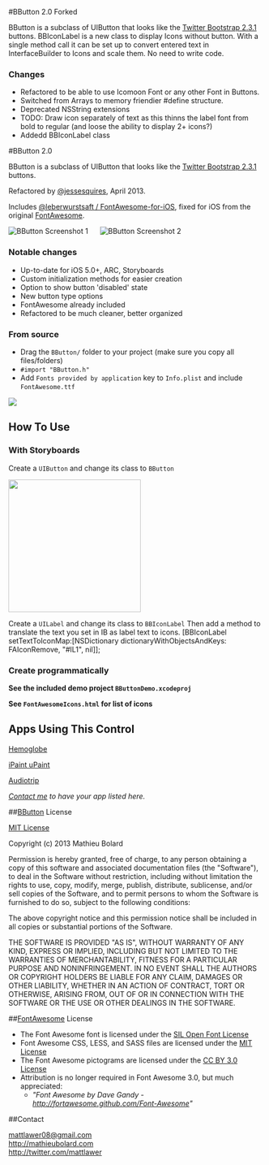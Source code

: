 #BButton 2.0 Forked

BButton is a subclass of UIButton that looks like the [Twitter Bootstrap 2.3.1](http://twitter.github.com/bootstrap) buttons.
BBIconLabel is a new class to display Icons without button. With a single method call it can be set up to convert entered text in InterfaceBuilder to Icons and scale them. No need to write code.

### Changes
* Refactored to be able to use Icomoon Font or any other Font in Buttons.
* Switched from Arrays to memory friendier #define structure.
* Deprecated NSString extensions
* TODO: Draw icon separately of text as this thinns the label font from bold to regular (and loose the ability to display 2+ icons?)
* Addedd BBIconLabel class

#BButton 2.0

BButton is a subclass of UIButton that looks like the [Twitter Bootstrap 2.3.1](http://twitter.github.com/bootstrap) buttons.

Refactored by [@jessesquires](http://github.com/jessesquires), April 2013.

Includes [@leberwurstsaft / FontAwesome-for-iOS](https://github.com/leberwurstsaft/FontAwesome-for-iOS), fixed for iOS from the original [FontAwesome](http://fortawesome.github.com/Font-Awesome/).

![BButton Screenshot 1][img1] &nbsp;&nbsp;&nbsp;&nbsp; ![BButton Screenshot 2][img2]

### Notable changes

* Up-to-date for iOS 5.0+, ARC, Storyboards
* Custom initialization methods for easier creation
* Option to show button 'disabled' state
* New button type options
* FontAwesome already included
* Refactored to be much cleaner, better organized

### From source

* Drag the `BButton/` folder to your project (make sure you copy all files/folders)
* `#import "BButton.h"`
* Add `Fonts provided by application` key to `Info.plist` and include `FontAwesome.ttf`

<img src="http://imageshack.us/a/img339/9596/bbuttonfontawesomexcode.png">

## How To Use

### With Storyboards

Create a `UIButton` and change its class to `BButton`

<img width=261 src="http://img827.imageshack.us/img827/6596/ibbbutton.png"/>

Create a `UILabel` and change its class to `BBIconLabel` Then add a method to translate the text you set in IB as label text to icons.
[BBIconLabel setTextToIconMap:[NSDictionary dictionaryWithObjectsAndKeys: FAIconRemove, "#IL1", nil]];
 
### Create programmatically

**See the included demo project `BButtonDemo.xcodeproj`**

**See `FontAwesomeIcons.html` for list of icons**

## Apps Using This Control

[Hemoglobe](http://bit.ly/hemoglobeapp)

[iPaint uPaint](http://bit.ly/ipupappstr)

[Audiotrip](https://itunes.apple.com/us/app/audiotrip/id569634193?mt=8&ign-mpt=uo%3D4)

*[Contact me](mailto:me@mathieubolard.com) to have your app listed here.*

##[BButton](https://github.com/mattlawer/BButton) License

[MIT License](http://opensource.org/licenses/MIT)

Copyright (c) 2013 Mathieu Bolard

Permission is hereby granted, free of charge, to any person obtaining a copy
of this software and associated documentation files (the "Software"), to deal
in the Software without restriction, including without limitation the rights
to use, copy, modify, merge, publish, distribute, sublicense, and/or sell
copies of the Software, and to permit persons to whom the Software is
furnished to do so, subject to the following conditions:

The above copyright notice and this permission notice shall be included in
all copies or substantial portions of the Software.

THE SOFTWARE IS PROVIDED "AS IS", WITHOUT WARRANTY OF ANY KIND, EXPRESS OR
IMPLIED, INCLUDING BUT NOT LIMITED TO THE WARRANTIES OF MERCHANTABILITY,
FITNESS FOR A PARTICULAR PURPOSE AND NONINFRINGEMENT. IN NO EVENT SHALL THE
AUTHORS OR COPYRIGHT HOLDERS BE LIABLE FOR ANY CLAIM, DAMAGES OR OTHER
LIABILITY, WHETHER IN AN ACTION OF CONTRACT, TORT OR OTHERWISE, ARISING FROM,
OUT OF OR IN CONNECTION WITH THE SOFTWARE OR THE USE OR OTHER DEALINGS IN
THE SOFTWARE.

##[FontAwesome](https://github.com/FortAwesome/Font-Awesome) License

* The Font Awesome font is licensed under the [SIL Open Font License](http://scripts.sil.org/OFL)
* Font Awesome CSS, LESS, and SASS files are licensed under the [MIT License](http://opensource.org/licenses/mit-license.html)
* The Font Awesome pictograms are licensed under the [CC BY 3.0 License](http://creativecommons.org/licenses/by/3.0)
* Attribution is no longer required in Font Awesome 3.0, but much appreciated:
	* *"Font Awesome by Dave Gandy - http://fortawesome.github.com/Font-Awesome"*

[img1]:https://raw.github.com/mattlawer/BButton/master/Screenshots/screenshot-1.png
[img2]:https://raw.github.com/mattlawer/BButton/master/Screenshots/screenshot-2.png

##Contact

mattlawer08@gmail.com<br />
http://mathieubolard.com<br />
http://twitter.com/mattlawer